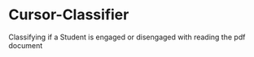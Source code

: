 # Cursor-Classifier
Classifying if a Student is engaged or disengaged with reading the pdf document
